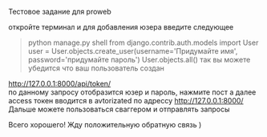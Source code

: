 Тестовое задание для proweb

откройте терминал и для добавления юзера введите следующее
> python manage.py shell
> from django.contrib.auth.models import User
> user = User.objects.create_user(username='Придумайте имя', password='придумайте пароль')
> User.objects.all()     так вы можете убедится что ваш пользователь создан


http://127.0.0.1:8000/api/token/      
по данному запросу отобразится юзер и пароль, 
нажмите пост а далее access токен вводится в avtorizated
по адрессу http://127.0.0.1:8000/
Дальше можете пользоваться сваггером и отправлять запросы

Всего хорошего! Жду положительную обратную связь )
